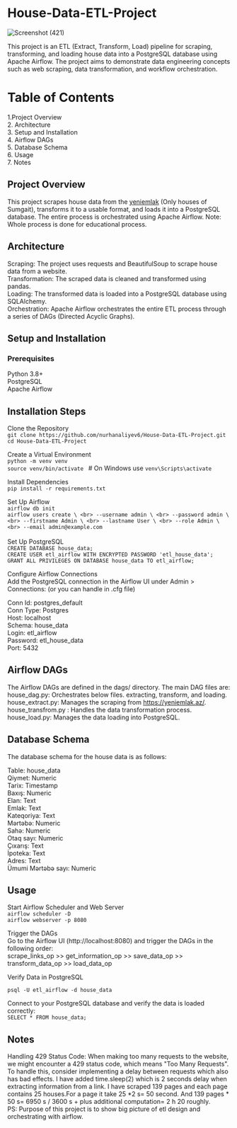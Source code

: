 


# House-Data-ETL-Project

![Screenshot (421)](https://github.com/user-attachments/assets/f7b64abe-df0c-441d-89d9-7b9d6c970c5f)

This project is an ETL (Extract, Transform, Load) pipeline for scraping, transforming, and loading house data into a PostgreSQL database using Apache Airflow. The project aims to demonstrate data engineering concepts such as web scraping, data transformation, and workflow orchestration.

# Table of Contents
1.Project Overview <br>
2. Architecture <br>
3. Setup and Installation <br>
4. Airflow DAGs <br>
5. Database Schema <br>
6. Usage <br>
7. Notes <br>

## Project Overview
This project scrapes house data from the [yeniemlak](https://yeniemlak.az/) (Only houses of Sumgait), transforms it to a usable format, and loads it into a PostgreSQL database. The entire process is orchestrated using Apache Airflow. Note: Whole process is done for educational process.

## Architecture
Scraping: The project uses requests and BeautifulSoup to scrape house data from a website. <br>
Transformation: The scraped data is cleaned and transformed using pandas. <br>
Loading: The transformed data is loaded into a PostgreSQL database using SQLAlchemy. <br>
Orchestration: Apache Airflow orchestrates the entire ETL process through a series of DAGs (Directed Acyclic Graphs). 

## Setup and Installation 
### Prerequisites
Python 3.8+ <br>
PostgreSQL <br>
Apache Airflow <br>

## Installation Steps
Clone the Repository <br>
`git clone https://github.com/nurhanaliyev6/House-Data-ETL-Project.git` <br>
`cd House-Data-ETL-Project` <br>

Create a Virtual Environment <br>
`python -m venv venv` <br>
`source venv/bin/activate `   # On Windows use `venv\Scripts\activate` <br>

Install Dependencies <br>
`pip install -r requirements.txt` <br>

Set Up Airflow <br>
`airflow db init`<br>
`airflow users create \ <br>
    --username admin \ <br>
    --password admin \ <br>
    --firstname Admin \ <br>
    --lastname User \ <br>
    --role Admin \ <br>
    --email admin@example.com` <br>
<br>
Set Up PostgreSQL <br>
`CREATE DATABASE house_data; ` <br>
`CREATE USER etl_airflow WITH ENCRYPTED PASSWORD 'etl_house_data';` <br>
`GRANT ALL PRIVILEGES ON DATABASE house_data TO etl_airflow;` <br>


Configure Airflow Connections <br>
Add the PostgreSQL connection in the Airflow UI under Admin > Connections:  (or you can handle in .cfg file) <br>

Conn Id: postgres_default <br>
Conn Type: Postgres <br>
Host: localhost <br>
Schema: house_data <br>
Login: etl_airflow <br>
Password: etl_house_data <br>
Port: 5432 <br>

## Airflow DAGs <br>
The Airflow DAGs are defined in the dags/ directory. The main DAG files are: <br>
house_dag.py: Orchestrates below files. extracting, transform, and loading. <br>
house_extract.py: Manages the scraping from https://yeniemlak.az/. <br>
house_transfrom.py : Handles the data transformation process. <br>
house_load.py: Manages the data loading into PostgreSQL. <br>

## Database Schema <br>
The database schema for the house data is as follows: <br>

Table: house_data <br>
Qiymet: Numeric <br>
Tarix: Timestamp <br> 
Baxış: Numeric <br>
Elan: Text <br>
Emlak: Text <br> 
Kateqoriya: Text <br>
Mərtəbə: Numeric <br>
Sahə: Numeric <br>
Otaq sayı: Numeric <br>
Çıxarış: Text <br>
İpoteka: Text <br>
Adres: Text <br>
Ümumi Mərtəbə sayı: Numeric <br>

## Usage <br>
Start Airflow Scheduler and Web Server <br>
`airflow scheduler -D` <br>
`airflow webserver -p 8080` <br>

Trigger the DAGs <br>
Go to the Airflow UI (http://localhost:8080) and trigger the DAGs in the following order: <br>
scrape_links_op >> get_information_op >> save_data_op >> transform_data_op >> load_data_op

Verify Data in PostgreSQL <br>

`psql -U etl_airflow -d house_data` <br>

Connect to your PostgreSQL database and verify the data is loaded correctly: <br>
`SELECT * FROM house_data;` <br>

## Notes <br>
Handling 429 Status Code:
When making too many requests to the website, we might encounter a 429 status code, which means "Too Many Requests". To handle this, consider implementing a delay between requests which also has bad effects. I have added time.sleep(2) which is 2 seconds delay when extracting information from a link. I have scraped 139 pages and each page contains 25 houses.For a page it take 25 *2 s= 50 second. And 139 pages * 50 s= 6950 s / 3600 s + plus additional computation= 2 h 20 roughly.
<br>
PS: Purpose of this project is to show big picture of etl design and orchestrating with airflow.













